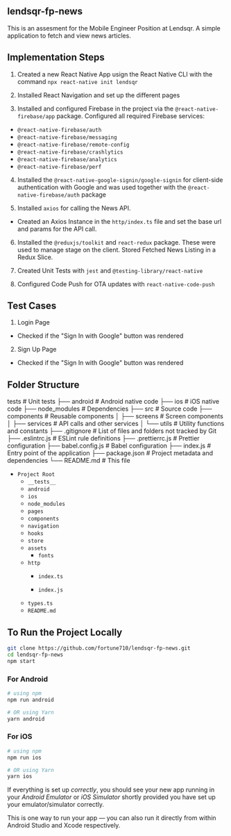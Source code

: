 ## lendsqr-fp-news
This is an assesment for the Mobile Engineer Position at Lendsqr. A simple application to fetch and view news articles.


## Implementation Steps
1. Created a new React Native App usign the React Native CLI with the command `npx react-native init lendsqr`

2. Installed React Navigation and set up the different pages

3. Installed and configured Firebase in the project via the `@react-native-firebase/app` package. Configured all required Firebase services: 
- `@react-native-firebase/auth`  
- `@react-native-firebase/messaging`
- `@react-native-firebase/remote-config`
- `@react-native-firebase/crashlytics`
- `@react-native-firebase/analytics`
- `@react-native-firebase/perf`

4. Installed the `@react-native-google-signin/google-signin` for client-side authentication with Google and was used together with the `@react-native-firebase/auth` package

5. Installed `axios` for calling the News API.
- Created an Axios Instance in the `http/index.ts` file and set the base url and params for the API call.

6. Installed the `@reduxjs/toolkit` and `react-redux` package. These were used to manage stage on the client. Stored Fetched News Listing in a Redux Slice.

7. Created Unit Tests with `jest` and `@testing-library/react-native`

8. Configured Code Push for OTA updates with `react-native-code-push`

## Test Cases
1. Login Page
- Checked if the "Sign In with Google" button was rendered

2. Sign Up Page
- Checked if the "Sign In with Google" button was rendered

## Folder Structure
tests # Unit tests 
├── android # Android native code 
├── ios # iOS native code 
├── node_modules # Dependencies 
├── src # Source code 
├── components # Reusable components │ 
├── screens # Screen components │ 
├── services # API calls and other services │ 
└── utils # Utility functions and constants 
├── .gitignore # List of files and folders not tracked by Git ├── .eslintrc.js # ESLint rule definitions 
├── .prettierrc.js # Prettier configuration ├── babel.config.js # Babel configuration ├── index.js # Entry point of the application ├── package.json # Project metadata and dependencies └── README.md # This file

- `Project Root`
  - `__tests__`
  - `android`
  - `ios`
  - `node_modules`
  - `pages`
  - `components`
  - `navigation`
  - `hooks`
  - `store`
  - `assets`
    - `fonts`
  - `http`
    - `index.ts`


    - `index.js`
  - `types.ts`
  - `README.md`


## To Run the Project Locally
```bash
git clone https://github.com/fortune710/lendsqr-fp-news.git
cd lendsqr-fp-news
npm start
```

### For Android

```bash
# using npm
npm run android

# OR using Yarn
yarn android
```

### For iOS

```bash
# using npm
npm run ios

# OR using Yarn
yarn ios
```

If everything is set up _correctly_, you should see your new app running in your _Android Emulator_ or _iOS Simulator_ shortly provided you have set up your emulator/simulator correctly.

This is one way to run your app — you can also run it directly from within Android Studio and Xcode respectively.
